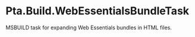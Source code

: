 Pta.Build.WebEssentialsBundleTask
=================================

MSBUILD task for expanding Web Essentials bundles in HTML files.
